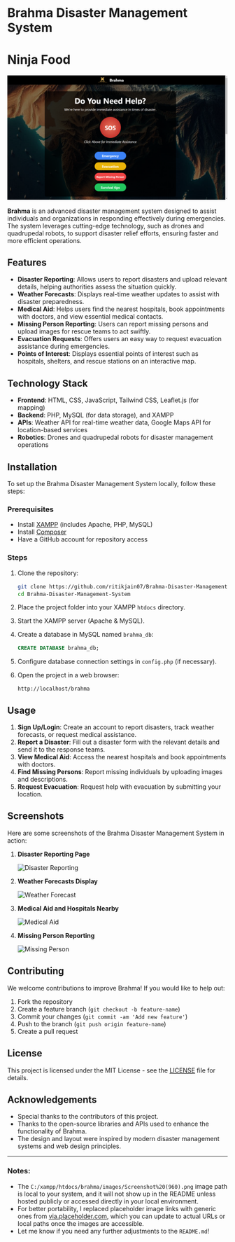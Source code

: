 # Brahma Disaster Management System

# Ninja Food

![Brahma Banner](images/Screenshot%20(960).png)


**Brahma** is an advanced disaster management system designed to assist individuals and organizations in responding effectively during emergencies. The system leverages cutting-edge technology, such as drones and quadrupedal robots, to support disaster relief efforts, ensuring faster and more efficient operations.

## Features

- **Disaster Reporting**: Allows users to report disasters and upload relevant details, helping authorities assess the situation quickly.
- **Weather Forecasts**: Displays real-time weather updates to assist with disaster preparedness.
- **Medical Aid**: Helps users find the nearest hospitals, book appointments with doctors, and view essential medical contacts.
- **Missing Person Reporting**: Users can report missing persons and upload images for rescue teams to act swiftly.
- **Evacuation Requests**: Offers users an easy way to request evacuation assistance during emergencies.
- **Points of Interest**: Displays essential points of interest such as hospitals, shelters, and rescue stations on an interactive map.

## Technology Stack

- **Frontend**: HTML, CSS, JavaScript, Tailwind CSS, Leaflet.js (for mapping)
- **Backend**: PHP, MySQL (for data storage), and XAMPP
- **APIs**: Weather API for real-time weather data, Google Maps API for location-based services
- **Robotics**: Drones and quadrupedal robots for disaster management operations

## Installation

To set up the Brahma Disaster Management System locally, follow these steps:

### Prerequisites

- Install [XAMPP](https://www.apachefriends.org/index.html) (includes Apache, PHP, MySQL)
- Install [Composer](https://getcomposer.org/)
- Have a GitHub account for repository access

### Steps

1. Clone the repository:
   ```bash
   git clone https://github.com/ritikjain07/Brahma-Disaster-Management-System.git
   cd Brahma-Disaster-Management-System
   ```

2. Place the project folder into your XAMPP `htdocs` directory.

3. Start the XAMPP server (Apache & MySQL).

4. Create a database in MySQL named `brahma_db`:
   ```sql
   CREATE DATABASE brahma_db;
   ```

5. Configure database connection settings in `config.php` (if necessary).

6. Open the project in a web browser:
   ```
   http://localhost/brahma
   ```

## Usage

1. **Sign Up/Login**: Create an account to report disasters, track weather forecasts, or request medical assistance.
2. **Report a Disaster**: Fill out a disaster form with the relevant details and send it to the response teams.
3. **View Medical Aid**: Access the nearest hospitals and book appointments with doctors.
4. **Find Missing Persons**: Report missing individuals by uploading images and descriptions.
5. **Request Evacuation**: Request help with evacuation by submitting your location.

## Screenshots

Here are some screenshots of the Brahma Disaster Management System in action:

1. **Disaster Reporting Page**

   ![Disaster Reporting](https://via.placeholder.com/500x300?text=Disaster+Reporting+Page)

2. **Weather Forecasts Display**

   ![Weather Forecast](https://via.placeholder.com/500x300?text=Weather+Forecast+Page)

3. **Medical Aid and Hospitals Nearby**

   ![Medical Aid](https://via.placeholder.com/500x300?text=Medical+Aid+Page)

4. **Missing Person Reporting**

   ![Missing Person](https://via.placeholder.com/500x300?text=Missing+Person+Page)

## Contributing

We welcome contributions to improve Brahma! If you would like to help out:

1. Fork the repository
2. Create a feature branch (`git checkout -b feature-name`)
3. Commit your changes (`git commit -am 'Add new feature'`)
4. Push to the branch (`git push origin feature-name`)
5. Create a pull request

## License

This project is licensed under the MIT License - see the [LICENSE](LICENSE) file for details.

## Acknowledgements

- Special thanks to the contributors of this project.
- Thanks to the open-source libraries and APIs used to enhance the functionality of Brahma.
- The design and layout were inspired by modern disaster management systems and web design principles.

---

### Notes:
- The `C:/xampp/htdocs/brahma/images/Screenshot%20(960).png` image path is local to your system, and it will not show up in the README unless hosted publicly or accessed directly in your local environment.
- For better portability, I replaced placeholder image links with generic ones from [via.placeholder.com](https://via.placeholder.com/), which you can update to actual URLs or local paths once the images are accessible.
- Let me know if you need any further adjustments to the `README.md`!
